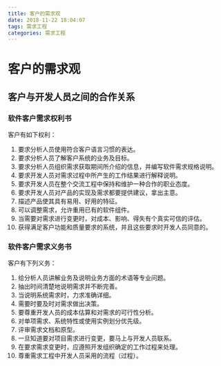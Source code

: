 ```yaml
---
title: 客户的需求观
date: 2018-11-22 18:04:07
tags: 需求工程
categories: 需求工程
---
```


# 客户的需求观

## 客户与开发人员之间的合作关系

### 软件客户需求权利书

客户有如下权利：  
1. 要求分析人员使用符合客户语言习惯的表达。
2. 要求分析人员了解客户系统的业务及目标。
3. 要求分析人员组织需求获取期间所介绍的信息，并编写软件需求规格说明。
4. 要求开发人员对需求过程中所产生的工作结果进行解释说明。
5. 要求开发人员在整个交流工程中保持和维护一种合作的职业态度。
6. 要求开发人员对产品的实现及需求都要提供建议，拿出主意。
7. 描述产品使其具有易用、好用的特征。
8. 可以调整需求，允许重用已有的软件组件。
9. 当需要对需求进行变更时，对成本、影响、得失有个真实可信的评估。
10. 获得满足客户功能和质量要求的系统，并且这些要求时开发人员同意的。  

### 软件客户需求义务书

客户有下列义务：
1. 给分析人员讲解业务及说明业务方面的术语等专业问题。
2. 抽出时间清楚地说明需求并不断完善。
3. 当说明系统需求时，力求准确详细。
4. 需要时要及时对需求做出决策。
5. 要尊重开发人员的成本估算和对需求的可行性分析。
6. 对单项需求、系统特性或使用实例划分优先级。
7. 评审需求文档和原型。
8. 一旦知道要对项目需求进行变更，要马上与开发人员联系。
9. 在要求需求变更时，应遵照开发组织确定的工作过程来处理。
10. 尊重需求工程中开发人员采用的流程（过程）。